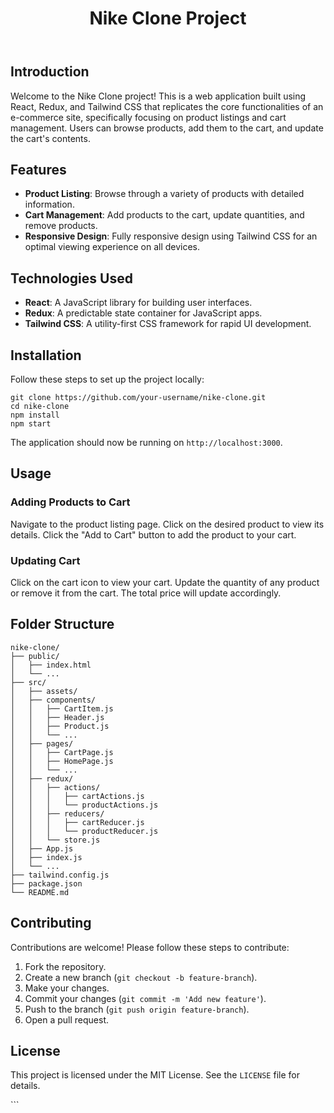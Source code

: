 
<!DOCTYPE html>
<html lang="en">
<head>
    <meta charset="UTF-8">
    <meta name="viewport" content="width=device-width, initial-scale=1.0">
    
</head>
<body>
    <header>
        <div class="container">
            <h1>Nike Clone Project</h1>
        </div>
    </header>
    <div class="container main">
        <section id="introduction">
            <h2>Introduction</h2>
            <p>Welcome to the Nike Clone project! This is a web application built using React, Redux, and Tailwind CSS that replicates the core functionalities of an e-commerce site, specifically focusing on product listings and cart management. Users can browse products, add them to the cart, and update the cart's contents.</p>
        </section>

<section id="features">
            <h2>Features</h2>
            <ul>
                <li><strong>Product Listing</strong>: Browse through a variety of products with detailed information.</li>
                <li><strong>Cart Management</strong>: Add products to the cart, update quantities, and remove products.</li>
                <li><strong>Responsive Design</strong>: Fully responsive design using Tailwind CSS for an optimal viewing experience on all devices.</li>
            </ul>
        </section>
 <section id="technologies-used">
            <h2>Technologies Used</h2>
            <ul>
                <li><strong>React</strong>: A JavaScript library for building user interfaces.</li>
                <li><strong>Redux</strong>: A predictable state container for JavaScript apps.</li>
                <li><strong>Tailwind CSS</strong>: A utility-first CSS framework for rapid UI development.</li>
            </ul>
        </section>

 <section id="installation">
            <h2>Installation</h2>
            <p>Follow these steps to set up the project locally:</p>
            <pre><code>git clone https://github.com/your-username/nike-clone.git
cd nike-clone
npm install
npm start</code></pre>
            <p>The application should now be running on <code>http://localhost:3000</code>.</p>
        </section>

<section id="usage">
         <h2>Usage</h2>
            <h3>Adding Products to Cart</h3>
            <p>Navigate to the product listing page. Click on the desired product to view its details. Click the "Add to Cart" button to add the product to your cart.</p>
            <h3>Updating Cart</h3>
            <p>Click on the cart icon to view your cart. Update the quantity of any product or remove it from the cart. The total price will update accordingly.</p>
        </section>

 <section id="folder-structure">
            <h2>Folder Structure</h2>
            <pre><code>nike-clone/
├── public/
│   ├── index.html
│   └── ...
├── src/
│   ├── assets/
│   ├── components/
│   │   ├── CartItem.js
│   │   ├── Header.js
│   │   ├── Product.js
│   │   └── ...
│   ├── pages/
│   │   ├── CartPage.js
│   │   ├── HomePage.js
│   │   └── ...
│   ├── redux/
│   │   ├── actions/
│   │   │   ├── cartActions.js
│   │   │   └── productActions.js
│   │   ├── reducers/
│   │   │   ├── cartReducer.js
│   │   │   └── productReducer.js
│   │   └── store.js
│   ├── App.js
│   ├── index.js
│   └── ...
├── tailwind.config.js
├── package.json
└── README.md</code></pre>
        </section>
 <section id="contributing">
            <h2>Contributing</h2>
            <p>Contributions are welcome! Please follow these steps to contribute:</p>
            <ol>
                <li>Fork the repository.</li>
                <li>Create a new branch (<code>git checkout -b feature-branch</code>).</li>
                <li>Make your changes.</li>
                <li>Commit your changes (<code>git commit -m 'Add new feature'</code>).</li>
                <li>Push to the branch (<code>git push origin feature-branch</code>).</li>
                <li>Open a pull request.</li>
            </ol>
        </section>

  <section id="license">
            <h2>License</h2>
            <p>This project is licensed under the MIT License. See the <code>LICENSE</code> file for details.</p>
        </section>
    </div>
</body>
</html>
```